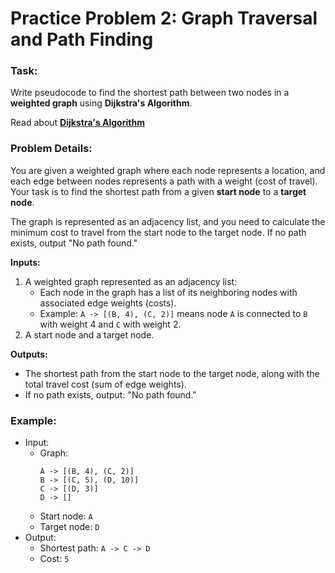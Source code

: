 # Practice Problem 2: Graph Traversal and Path Finding

### Task:
Write pseudocode to find the shortest path between two nodes in a **weighted graph** using **Dijkstra's Algorithm**.

Read about [**Dijkstra's Algorithm**](https://www.javatpoint.com/dijkstras-algorithm)

### Problem Details:
You are given a weighted graph where each node represents a location, and each edge between nodes represents a path with a weight (cost of travel). Your task is to find the shortest path from a given **start node** to a **target node**.

The graph is represented as an adjacency list, and you need to calculate the minimum cost to travel from the start node to the target node. If no path exists, output "No path found."

**Inputs:**
1. A weighted graph represented as an adjacency list:
   - Each node in the graph has a list of its neighboring nodes with associated edge weights (costs).
   - Example: `A -> [(B, 4), (C, 2)]` means node `A` is connected to `B` with weight 4 and `C` with weight 2.
2. A start node and a target node.

**Outputs:**
- The shortest path from the start node to the target node, along with the total travel cost (sum of edge weights).
- If no path exists, output: "No path found."

### Example:
- Input:
  - Graph: 
    ```plaintext
    A -> [(B, 4), (C, 2)]
    B -> [(C, 5), (D, 10)]
    C -> [(D, 3)]
    D -> []
    ```
  - Start node: `A`
  - Target node: `D`
- Output:
  - Shortest path: `A -> C -> D`
  - Cost: `5`